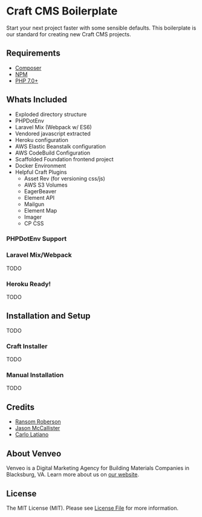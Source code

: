 # Craft CMS Boilerplate

Start your next project faster with some sensible defaults. This boilerplate is our standard for creating new Craft CMS projects.

## Requirements

- [Composer](https://getcomposer.org)
- [NPM](https://www.npmjs.com)
- [PHP 7.0+](http://php.net)

## Whats Included

- Exploded directory structure
- PHPDotEnv
- Laravel Mix (Webpack w/ ES6)
- Vendored javascript extracted
- Heroku configuration
- AWS Elastic Beanstalk configuration
- AWS CodeBuild Configuration
- Scaffolded Foundation frontend project
- Docker Environment
- Helpful Craft Plugins
    - Asset Rev (for versioning css/js)
    - AWS S3 Volumes
    - EagerBeaver
    - Element API
    - Mailgun
    - Element Map
    - Imager
    - CP CSS

### PHPDotEnv Support

### Laravel Mix/Webpack
TODO
### Heroku Ready!
TODO

## Installation and Setup
TODO

### Craft Installer
TODO

### Manual Installation
TODO

## Credits

* [Ransom Roberson](https://github.com/mosnar)
* [Jason McCallister](https://github.com/themccallister)
* [Carlo Latiano](https://github.com/carlolaitano)

## About Venveo

Venveo is a Digital Marketing Agency for Building Materials Companies in Blacksburg, VA. Learn more about us on [our website](https://www.venveo.com).

## License

The MIT License (MIT). Please see [License File](LICENSE) for more information.
